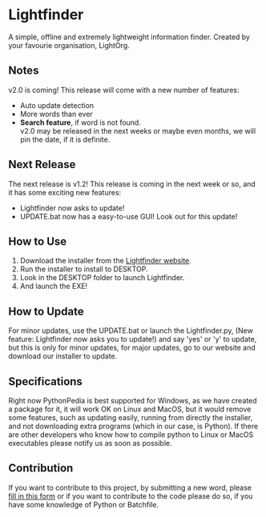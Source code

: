 # Lightfinder
A simple, offline and extremely lightweight information finder. Created by your favourie organisation, LightOrg.

## Notes 
v2.0 is coming! This release will come with a new number of features:
 * Auto update detection
 * More words than ever
 * **Search feature**, if word is not found. <br/>
 v2.0 may be released in the next weeks or maybe even months, we will pin the date, if it is definite. 

## Next Release 
The next release is v1.2! This release is coming in the next week or so, and it has some exciting new features:
* Lightfinder now asks to update!
* UPDATE.bat now has a easy-to-use GUI!
Look out for this update!
## How to Use
1. Download the installer from the [Lightfinder website](https://bit.ly/lightfinder).
2. Run the installer to install to DESKTOP.
3. Look in the DESKTOP folder to launch Lightfinder.
4. And launch the EXE!

## How to Update
For minor updates, use the UPDATE.bat or launch the Lightfinder.py, (New feature: Lightfinder now asks you to update!) and say 'yes' or 'y' to update, but this is only for minor updates, for major updates, go to our website and download our installer to update.

## Specifications 
Right now PythonPedia is best supported for Windows, as we have created a package for it, it will work OK on Linux and MacOS, but it would remove some features, such as updating easily, running from directly the installer, and not downloading extra programs (which in our case, is Python). If there are other developers who know how to compile python to Linux or MacOS executables please notify us as soon as possible.

## Contribution
If you want to contribute to this project, by submitting a new word, please [fill in this form](https://form.jotform.com/212341044897052) or if you want to contribute to the code please do so, if you have some knowledge of Python or Batchfile.
